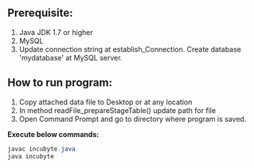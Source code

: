 
## Prerequisite:
1. Java JDK 1.7 or higher 
2. MySQL
3. Update connection string at establish_Connection. Create database 'mydatabase' at MySQL server.


## How to run program:
1. Copy attached data file to Desktop or at any location
2. In method readFile_prepareStageTable() update path for file
3. Open Command Prompt and go to directory where program is saved.

**Execute below commands:**
```java
javac incubyte.java
java incubyte

